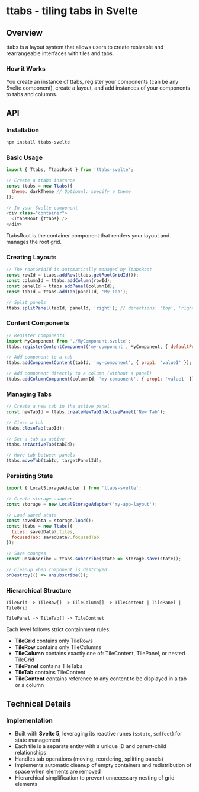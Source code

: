 # ttabs - tiling tabs in Svelte

## Overview

ttabs is a layout system that allows users to create resizable and rearrangeable interfaces with tiles and tabs.

### How it Works

You create an instance of ttabs, register your components (can be any Svelte component), create a layout, and add instances of your components to tabs and columns.

## API

### Installation

```bash
npm install ttabs-svelte
```

### Basic Usage

```javascript
import { Ttabs, TtabsRoot } from 'ttabs-svelte';

// Create a ttabs instance
const ttabs = new Ttabs({
  theme: darkTheme // Optional: specify a theme
});

// In your Svelte component
<div class="container">
  <TtabsRoot {ttabs} />
</div>
```

TtabsRoot is the container component that renders your layout and manages the root grid.

### Creating Layouts

```javascript
// The rootGridId is automatically managed by TtabsRoot
const rowId = ttabs.addRow(ttabs.getRootGridId());
const columnId = ttabs.addColumn(rowId);
const panelId = ttabs.addPanel(columnId);
const tabId = ttabs.addTab(panelId, 'My Tab');

// Split panels
ttabs.splitPanel(tabId, panelId, 'right'); // directions: 'top', 'right', 'bottom', 'left'
```

### Content Components

```javascript
// Register components
import MyComponent from './MyComponent.svelte';
ttabs.registerContentComponent('my-component', MyComponent, { defaultProp: 'value' });

// Add component to a tab
ttabs.addComponentContent(tabId, 'my-component', { prop1: 'value1' });

// Add component directly to a column (without a panel)
ttabs.addColumnComponent(columnId, 'my-component', { prop1: 'value1' });
```

### Managing Tabs

```javascript
// Create a new tab in the active panel
const newTabId = ttabs.createNewTabInActivePanel('New Tab');

// Close a tab
ttabs.closeTab(tabId);

// Set a tab as active
ttabs.setActiveTab(tabId);

// Move tab between panels
ttabs.moveTab(tabId, targetPanelId);
```

### Persisting State

```javascript
import { LocalStorageAdapter } from 'ttabs-svelte';

// Create storage adapter
const storage = new LocalStorageAdapter('my-app-layout');

// Load saved state
const savedData = storage.load();
const ttabs = new Ttabs({ 
  tiles: savedData?.tiles,
  focusedTab: savedData?.focusedTab
});

// Save changes
const unsubscribe = ttabs.subscribe(state => storage.save(state));

// Cleanup when component is destroyed
onDestroy(() => unsubscribe());
```

### Hierarchical Structure

```
TileGrid -> TileRow[] -> TileColumn[] -> TileContent | TilePanel | TileGrid

TilePanel -> TileTab[] -> TileContnet
```

Each level follows strict containment rules:
- **TileGrid** contains only TileRows
- **TileRow** contains only TileColumns 
- **TileColumn** contains exactly one of: TileContent, TilePanel, or nested TileGrid
- **TilePanel** contains TileTabs
- **TileTab** contains TileContent
- **TileContent** contains reference to any content to be displayed in a tab or a column

## Technical Details

### Implementation

- Built with **Svelte 5**, leveraging its reactive runes (`$state`, `$effect`) for state management
- Each tile is a separate entity with a unique ID and parent-child relationships
- Handles tab operations (moving, reordering, splitting panels)
- Implements automatic cleanup of empty containers and redistribution of space when elements are removed
- Hierarchical simplification to prevent unnecessary nesting of grid elements